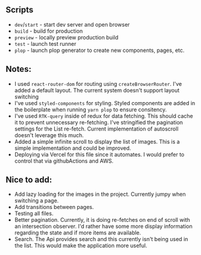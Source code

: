 ## Scripts

- `dev`/`start` - start dev server and open browser
- `build` - build for production
- `preview` - locally preview production build
- `test` - launch test runner
- `plop` - launch plop generator to create new components, pages, etc.


## Notes:
- I used `react-router-dom` for routing using `createBrowserRouter`. I've added a default layout. The current system doesn't support layout switching
- I've used `styled-components` for styling. Styled components are added in the boilerplate when running `yarn plop` to ensure consitency.
- I've used `RTK-query` inside of redux for data fetching. This should cache it to prevent unnecessary re-fetching. I've stringified the pagination settings for the List re-fetch. Current implementation of autoscroll doesn't leverage this much.
- Added a simple infinite scroll to display the list of images. This is a simple implementation and could be improved.
- Deploying via Vercel for this file since it automates. I would prefer to control that via githubActions and AWS.

## Nice to add:
- Add lazy loading for the images in the project. Currently jumpy when switching a page.
- Add transitions between pages.
- Testing all files.
- Better pagination. Currently, it is doing re-fetches on end of scroll with an intersection observer. I'd rather have some more display information regarding the state and if more items are available. 
- Search. The Api provides search and this currently isn't being used in the list. This would make the application more useful.